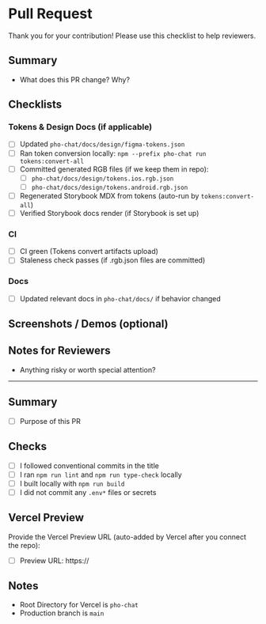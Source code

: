 # Pull Request

Thank you for your contribution! Please use this checklist to help reviewers.

## Summary
- What does this PR change? Why?

## Checklists

### Tokens & Design Docs (if applicable)
- [ ] Updated `pho-chat/docs/design/figma-tokens.json`
- [ ] Ran token conversion locally: `npm --prefix pho-chat run tokens:convert-all`
- [ ] Committed generated RGB files (if we keep them in repo):
  - [ ] `pho-chat/docs/design/tokens.ios.rgb.json`
  - [ ] `pho-chat/docs/design/tokens.android.rgb.json`
- [ ] Regenerated Storybook MDX from tokens (auto-run by `tokens:convert-all`)
- [ ] Verified Storybook docs render (if Storybook is set up)

### CI
- [ ] CI green (Tokens convert artifacts upload)
- [ ] Staleness check passes (if .rgb.json files are committed)

### Docs
- [ ] Updated relevant docs in `pho-chat/docs/` if behavior changed

## Screenshots / Demos (optional)

## Notes for Reviewers
- Anything risky or worth special attention?

---


## Summary
- [ ] Purpose of this PR

## Checks
- [ ] I followed conventional commits in the title
- [ ] I ran `npm run lint` and `npm run type-check` locally
- [ ] I built locally with `npm run build`
- [ ] I did not commit any `.env*` files or secrets

## Vercel Preview
Provide the Vercel Preview URL (auto-added by Vercel after you connect the repo):

- [ ] Preview URL: https://

## Notes
- Root Directory for Vercel is `pho-chat`
- Production branch is `main`

